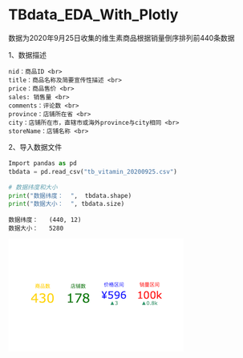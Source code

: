 # TBdata_EDA_With_Plotly

数据为2020年9月25日收集的维生素商品根据销量倒序排列前440条数据

1、数据描述

    nid：商品ID <br>
    title：商品名称及简要宣传性描述 <br>
    price：商品售价 <br>
    sales: 销售量 <br>
    comments：评论数 <br>
    province：店铺所在省 <br>
    city：店铺所在市，直辖市或海外province与city相同 <br>
    storeName：店铺名称 <br>
  
2、导入数据文件
  ```python
  Import pandas as pd
  tbdata = pd.read_csv("tb_vitamin_20200925.csv")
  ```
  ```python
  # 数据纬度和大小
  print("数据纬度：  ",  tbdata.shape)
  print("数据大小：  ", tbdata.size)
  ```
    数据纬度：   (440, 12) 
    数据大小：   5280


![Overall Stat](https://github.com/vivian315/TBdata_EDA_With_Plotly/raw/master/screenshots/p4.png)
